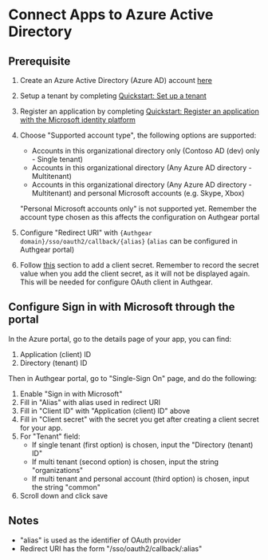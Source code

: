 # Connect Apps to Azure Active Directory

## Prerequisite

1. Create an Azure Active Directory \(Azure AD\) account [here](https://azure.microsoft.com/free)
2. Setup a tenant by completing [Quickstart: Set up a tenant](https://docs.microsoft.com/en-us/azure/active-directory/develop/quickstart-create-new-tenant)
3. Register an application by completing [Quickstart: Register an application with the Microsoft identity platform](https://docs.microsoft.com/en-us/azure/active-directory/develop/quickstart-register-app)
4. Choose "Supported account type", the following options are supported:

   * Accounts in this organizational directory only \(Contoso AD \(dev\) only - Single tenant\)
   * Accounts in this organizational directory \(Any Azure AD directory - Multitenant\)
   * Accounts in this organizational directory \(Any Azure AD directory - Multitenant\) and personal Microsoft accounts \(e.g. Skype, Xbox\)

   "Personal Microsoft accounts only" is not supported yet. Remember the account type chosen as this affects the configuration on Authgear portal

5. Configure "Redirect URI" with `{Authgear domain}/sso/oauth2/callback/{alias}` \(`alias` can be configured in Authgear portal\)
6. Follow [this](https://docs.microsoft.com/en-us/azure/active-directory/develop/quickstart-register-app#add-a-client-secret) section to add a client secret. Remember to record the secret value when you add the client secret, as it will not be displayed again. This will be needed for configure OAuth client in Authgear.

## Configure Sign in with Microsoft through the portal

In the Azure portal, go to the details page of your app, you can find:

1. Application \(client\) ID
2. Directory \(tenant\) ID

Then in Authgear portal, go to "Single-Sign On" page, and do the following:

1. Enable "Sign in with Microsoft"
2. Fill in "Alias" with alias used in redirect URI
3. Fill in "Client ID" with "Application \(client\) ID" above
4. Fill in "Client secret" with the secret you get after creating a client secret for your app.
5. For "Tenant" field:
   * If single tenant \(first option\) is chosen, input the "Directory \(tenant\) ID"
   * If multi tenant \(second option\) is chosen, input the string "organizations"
   * If multi tenant and personal account \(third option\) is chosen, input the string "common"
6. Scroll down and click save

## Notes

* "alias" is used as the identifier of OAuth provider
* Redirect URI has the form "/sso/oauth2/callback/:alias"


